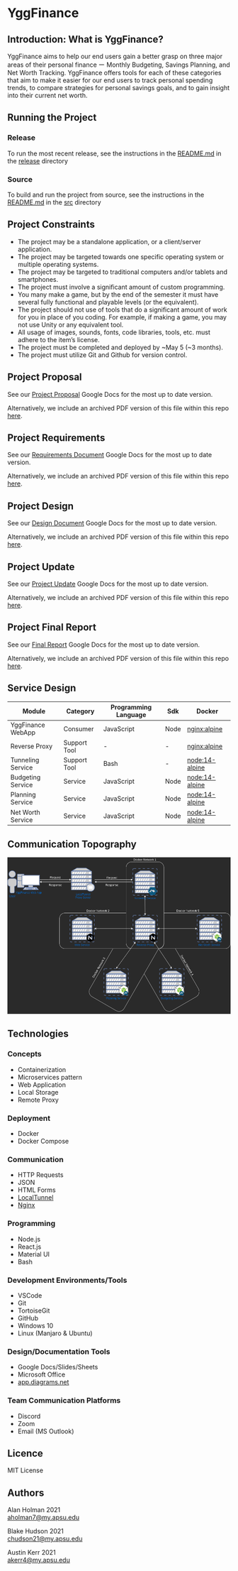 # YggFinance

## Introduction: What is YggFinance?

YggFinance aims to help our end users gain a better grasp on three major areas of their personal finance ー Monthly Budgeting, Savings Planning, and Net Worth Tracking. YggFinance offers tools for each of these categories that aim to make it easier for our end users to track personal spending trends, to compare strategies for personal savings goals, and to gain insight into their current net worth.

## Running the Project

### Release

To run the most recent release, see the instructions in the [README.md](release/README.md) in the [release](./release) directory

### Source

To build and run the project from source, see the instructions in the [README.md](src/README.md) in the [src](./src) directory

## Project Constraints

- The project may be a standalone application, or a client/server application.
- The project may be targeted towards one specific operating system or multiple operating systems.
- The project may be targeted to traditional computers and/or tablets and smartphones.
- The project must involve a significant amount of custom programming.
- You many make a game, but by the end of the semester it must have several fully functional and playable levels (or the equivalent).
- The project should not use of tools that do a significant amount of work for you in place of you coding.  For example, if making a game, you may not use Unity or any equivalent tool.
- All usage of images, sounds, fonts, code libraries, tools, etc. must adhere to the item’s license.
- The project must be completed and deployed by ~May 5 (~3 months).
- The project must utilize Git and Github for version control.

## Project Proposal

See our [Project Proposal](https://docs.google.com/document/d/1nkHFe5301lCNpXaoW17DRWBJwUDSga3-ieydW12w5K4/edit) Google Docs for the most up to date version.

Alternatively, we include an archived PDF version of this file within this repo [here](documentation/Proposal.pdf).

## Project  Requirements

See our [Requirements Document](https://docs.google.com/document/d/183tJPdbQjW1SCaJoEjVqWTh_mHdAAX0H52b6hTXzoHs/edit) Google Docs for the most up to date version.

Alternatively, we include an archived PDF version of this file within this repo [here](documentation/Requirements.pdf).

## Project Design

See our [Design Document](https://docs.google.com/document/d/1cupP7yOYICyA_QUDTlE-oBpe0ZhrcVWDnqxv1n_v0fs/edit) Google Docs for the most up to date version.

Alternatively, we include an archived PDF version of this file within this repo [here](documentation/Design.pdf).

## Project Update

See our [Project Update](https://docs.google.com/document/d/1enHIvqHLjqsqgrAXx9qMaRhQO4M0gHAmen6SajhYSyI/edit) Google Docs for the most up to date version.

Alternatively, we include an archived PDF version of this file within this repo [here](documentation/Update.pdf).

## Project Final Report

See our [Final Report](https://docs.google.com/document/d/1JO1SveC9G8qQIsc-aommGGQhEVvc7RRU_6azQfK_eN0/edit?usp=sharing) Google Docs for the most up to date version.

Alternatively, we include an archived PDF version of this file within this repo [here](documentation/Final_Report.pdf).

## Service Design

| Module             | Category     | Programming Language | Sdk      | Docker                            |
| ------------------ | ------------ | -------------------- | ----------- | ------------------------------------------------ |
| YggFinance WebApp  | Consumer     | JavaScript           | Node        | [nginx:alpine](https://hub.docker.com/_/nginx)   |
| Reverse Proxy      | Support Tool | -                    | -           | [nginx:alpine](https://hub.docker.com/_/nginx)   |
| Tunneling Service  | Support Tool | Bash                 | -           | [node:14-alpine](https://hub.docker.com/_/nginx) |
| Budgeting Service  | Service      | JavaScript           | Node        | [node:14-alpine](https://hub.docker.com/_/node)  |
| Planning Service   | Service      | JavaScript           | Node        | [node:14-alpine](https://hub.docker.com/_/node)  |
| Net Worth Service  | Service      | JavaScript           | Node        | [node:14-alpine](https://hub.docker.com/_/node)  |

## Communication Topography

![Topology](documentation/images/YggFinance-System-Topology-Final-v2.png)

## Technologies

### Concepts

- Containerization
- Microservices pattern
- Web Application
- Local Storage
- Remote Proxy

### Deployment

- Docker
- Docker Compose

### Communication

- HTTP Requests
- JSON
- HTML Forms
- [LocalTunnel](https://localtunnel.github.io/www/)
- [Nginx](https://www.nginx.com/)

### Programming

- Node.js
- React.js
- Material UI
- Bash

### Development Environments/Tools

- VSCode
- Git
- TortoiseGit
- GitHub
- Windows 10
- Linux (Manjaro & Ubuntu)

### Design/Documentation Tools

- Google Docs/Slides/Sheets
- Microsoft Office
- [app.diagrams.net](app.diagrams.net)

### Team Communication Platforms

- Discord
- Zoom
- Email (MS Outlook)

## Licence

MIT License

## Authors

Alan Holman 2021  
aholman7@my.apsu.edu

Blake Hudson 2021  
chudson21@my.apsu.edu

Austin Kerr 2021  
akerr4@my.apsu.edu
